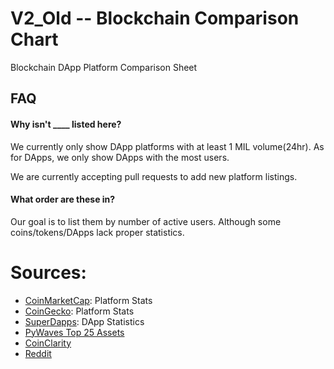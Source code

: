 # V2_Old -- Blockchain Comparison Chart
Blockchain DApp Platform Comparison Sheet

## FAQ

#### Why isn't ____ listed here?

We currently only show DApp platforms with at least 1 MIL volume(24hr).
As for DApps, we only show DApps with the most users.

We are currently accepting pull requests to add new platform listings.

#### What order are these in?

Our goal is to list them by number of active users. Although some coins/tokens/DApps lack proper statistics.

# Sources:
- [CoinMarketCap](https://coinmarketcap.com/): Platform Stats
- [CoinGecko](https://www.coingecko.com/): Platform Stats
- [SuperDapps](https://superdapps.com/): DApp Statistics
- [PyWaves Top 25 Assets](http://dev.pywaves.org/top25assets/)
- [CoinClarity](https://coinclarity.com/)
- [Reddit](https://www.reddit.com/)
